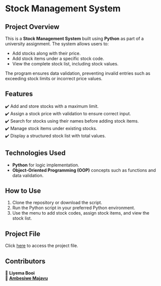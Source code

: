 # Stock Management System  

## Project Overview  
This is a **Stock Management System** built using **Python** as part of a university assignment. The system allows users to:  
- Add stocks along with their price.  
- Add stock items under a specific stock code.  
- View the complete stock list, including stock values.  

The program ensures data validation, preventing invalid entries such as exceeding stock limits or incorrect price values.  

## Features  
✔️ Add and store stocks with a maximum limit.  
✔️ Assign a stock price with validation to ensure correct input.  
✔️ Search for stocks using their names before adding stock items.  
✔️ Manage stock items under existing stocks.  
✔️ Display a structured stock list with total values.  

## Technologies Used  
- **Python** for logic implementation.  
- **Object-Oriented Programming (OOP)** concepts such as functions and data validation.  

## How to Use  
1. Clone the repository or download the script.  
2. Run the Python script in your preferred Python environment.  
3. Use the menu to add stock codes, assign stock items, and view the stock list.  

## Project File  
Click [here](https://rebrand.ly/stock-management-system) to access the project file.  

## Contributors  
👤 **Liyema Booi**  
👤 [**Ambesiwe Majavu**](https://github.com/AmbeMajavu)  
